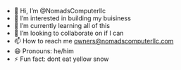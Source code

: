 - 👋 Hi, I’m @NomadsComputerllc
- 👀 I’m interested in building my buisiness
- 🌱 I’m currently learning all of this
- 💞️ I’m looking to collaborate on if I can
- 📫 How to reach me owners@nomadscomputerllc.com
- 😄 Pronouns: he/him  
- ⚡ Fun fact: dont eat yellow snow

<!---
NomadsComputerllc/NomadsComputerllc is a ✨ special ✨ repository because its `README.md` (this file) appears on your GitHub profile.
You can click the Preview link to take a look at your changes.
--->
